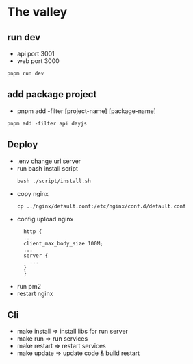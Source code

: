 # The valley

## run dev
- api port 3001
- web port 3000
```
pnpm run dev
```

## add package project
- pnpm add -filter [project-name] [package-name]

```
pnpm add -filter api dayjs
```

## Deploy
- .env change url server
- run bash install script
  ```
  bash ./script/install.sh
  ```
- copy nginx
  ```
  cp ../nginx/default.conf:/etc/nginx/conf.d/default.conf
  ```
- config upload nginx
  ```
    http {
    ...
    client_max_body_size 100M;
    ...
    server {
      ...
    }
    }
  ```
- run pm2
- restart nginx


## Cli

- make install => install libs for run server
- make run => run services
- make restart => restart services
- make update => update code & build restart
